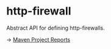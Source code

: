 http-firewall
=============

Abstract API for defining http-firewalls.

-> [Maven Project Reports](http://modules.appjangle.com/http-firewall/latest/project-reports.html)
